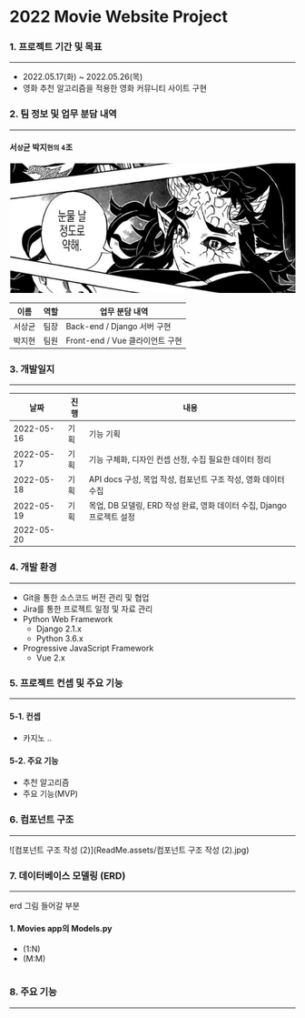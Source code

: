 # 2022 Movie Website Project



### 1. 프로젝트 기간 및 목표

---

- 2022.05.17(화) ~ 2022.05.26(목)
- 영화 추천 알고리즘을 적용한 영화 커뮤니티 사이트 구현 



### 2. 팀 정보 및 업무 분담 내역

---

#### 서`상`균 박지`현의` `4`조 

![팀이미지](ReadMe.assets/팀이미지.png)

| 이름   | 역할 | 업무 분담 내역                  |
| ------ | ---- | ------------------------------- |
| 서상균 | 팀장 | Back-end / Django 서버 구현     |
| 박지현 | 팀원 | Front-end / Vue 클라이언트 구현 |



### 3. 개발일지

---

| 날짜       | 진행 | 내용                                                         |
| ---------- | ---- | ------------------------------------------------------------ |
| 2022-05-16 | 기획 | 기능 기획                                                    |
| 2022-05-17 | 기획 | 기능 구체화, 디자인 컨셉 선정, 수집 필요한 데이터 정리       |
| 2022-05-18 | 기획 | API docs 구성, 목업 작성, 컴포넌트 구조 작성, 영화 데이터 수집 |
| 2022-05-19 | 기획 | 목업, DB 모델링, ERD 작성 완료, 영화 데이터 수집, Django 프로젝트 설정 |
| 2022-05-20 |      |                                                              |



### 4.  개발 환경

---

- Git을 통한 소스코드 버전 관리 및 협업 
- Jira를 통한 프로젝트 일정 및 자료 관리
- Python Web Framework
  - Django 2.1.x
  - Python 3.6.x
- Progressive JavaScript Framework 
  - Vue 2.x



### 5. 프로젝트 컨셉 및 주요 기능 

---

#### 5-1. 컨셉

- 카지노 .. 

#### 5-2. 주요 기능

- 추천 알고리즘 
- 주요 기능(MVP)



### 6. 컴포넌트 구조

---

![컴포넌트 구조 작성 (2)](ReadMe.assets/컴포넌트 구조 작성 (2).jpg)

### 7. 데이터베이스 모델링 (ERD) 

---



erd 그림 들어갈 부분 



#### 1. Movies app의 Models.py

- (1:N)
- (M:M)

```python
```



### 8. 주요 기능 

---

